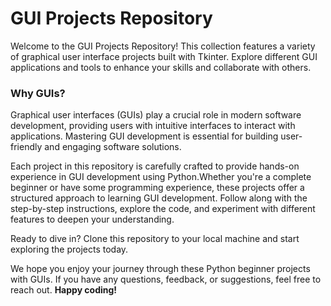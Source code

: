 # GUI Projects Repository

Welcome to the GUI Projects Repository! This collection features a variety of graphical user interface projects built with Tkinter. Explore different GUI applications and tools to enhance your skills and collaborate with others.

### Why GUIs?
Graphical user interfaces (GUIs) play a crucial role in modern software development, providing users with intuitive interfaces to interact with applications. Mastering GUI development is essential for building user-friendly and engaging software solutions.

Each project in this repository is carefully crafted to provide hands-on experience in GUI development using Python.Whether you're a complete beginner or have some programming experience, these projects offer a structured approach to learning GUI development. Follow along with the step-by-step instructions, explore the code, and experiment with different features to deepen your understanding.

Ready to dive in? Clone this repository to your local machine and start exploring the projects today.

We hope you enjoy your journey through these Python beginner projects with GUIs. If you have any questions, feedback, or suggestions, feel free to reach out. **Happy coding!**
